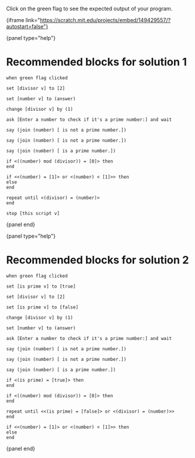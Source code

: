 Click on the green flag to see the expected output of your program.

{iframe link="https://scratch.mit.edu/projects/embed/149429557/?autostart=false"}

{panel type="help"}

# Recommended blocks for solution 1

<pre><code class="scratch:split:random">when green flag clicked
</code></pre>

<pre><code class="scratch:split:random">set [divisor v] to [2]

set [number v] to (answer)

change [divisor v] by (1)
</code></pre>

<pre><code class="scratch:split:random">ask [Enter a number to check if it's a prime number:] and wait
</code></pre>

<pre><code class="scratch:split:random">say (join (number) [ is not a prime number.])

say (join (number) [ is not a prime number.])

say (join (number) [ is a prime number.])
</code></pre>

<pre><code class="scratch:split:random">if &lt;((number) mod (divisor)) = [0]&gt; then
end

if &lt;&lt;(number) = [1]&gt; or &lt;(number) &lt; [1]&gt;&gt; then
else
end

repeat until &lt;(divisor) = (number)&gt;
end

stop [this script v]
</code></pre>

{panel end}

{panel type="help"}

# Recommended blocks for solution 2

<pre><code class="scratch:split:random">when green flag clicked
</code></pre>

<pre><code class="scratch:split:random">set [is prime v] to [true]

set [divisor v] to [2]

set [is prime v] to [false]

change [divisor v] by (1)

set [number v] to (answer)
</code></pre>

<pre><code class="scratch:split:random">ask [Enter a number to check if it's a prime number:] and wait
</code></pre>

<pre><code class="scratch:split:random">say (join (number) [ is not a prime number.])

say (join (number) [ is not a prime number.])

say (join (number) [ is a prime number.])
</code></pre>

<pre><code class="scratch:split:random">if &lt;(is prime) = [true]&gt; then
end

if &lt;((number) mod (divisor)) = [0]&gt; then
end

repeat until &lt;&lt;(is prime) = [false]&gt; or &lt;(divisor) = (number)&gt;&gt;
end

if &lt;&lt;(number) = [1]&gt; or &lt;(number) &lt; [1]&gt;&gt; then
else
end
</code></pre>

{panel end}